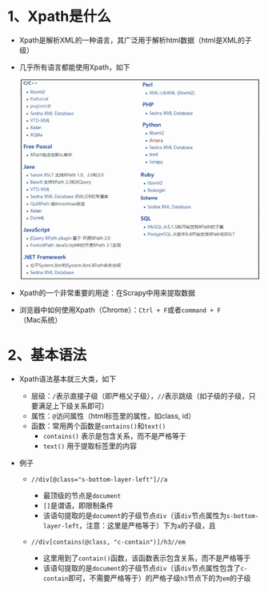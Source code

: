 # 1、Xpath是什么

- Xpath是解析XML的一种语言，其广泛用于解析html数据（html是XML的子级）

- 几乎所有语言都能使用Xpath，如下

  <img src="./img/Xpath在各种语言中的应用.png">

- Xpath的一个非常重要的用途：在Scrapy中用来提取数据
- 浏览器中如何使用Xpath（Chrome）：`Ctrl + F`或者`command + F`（Mac系统）

# 2、基本语法

- Xpath语法基本就三大类，如下

  - 层级：`/`表示直接子级（即严格父子级），`//`表示跳级（如子级的子级，只要满足上下级关系即可）
  - 属性：`@`访问属性（html标签里的属性，如class, id）
  - 函数：常用两个函数是`contains()`和`text()`
    - `contains()`    表示是包含关系，而不是严格等于
    - `text()`    用于提取标签里的内容

- 例子

  - ```
    //div[@class="s-bottom-layer-left"]//a
    ```

    - 最顶级的节点是`document`
    - `[]`是谓语，即限制条件
    - 该语句提取的是`document`的子级节点`div`（该`div`节点属性为`s-bottom-layer-left`，注意：这里是严格等于）下为`a`的子级，且

  - ```
    //div[contains(@class, "c-contain")]/h3//em
    ```

    - 这里用到了`contain()`函数，该函数表示包含关系，而不是严格等于
    - 该语句提取的是`document`的子级节点`div`（该`div`节点属性包含了`c-contain`即可，不需要严格等于）的严格子级`h3`节点下的为`em`的子级